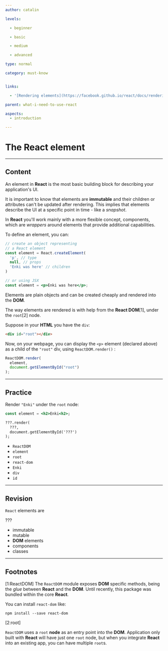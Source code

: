```yaml
---
author: catalin

levels:

  - beginner

  - basic

  - medium

  - advanced

type: normal

category: must-know


links:

  - '[Rendering elements](https://facebook.github.io/react/docs/rendering-elements.html){website}'

parent: what-i-need-to-use-react

aspects:
  - introduction

---
```


# The React element

---
## Content

An element in **React** is the most basic building block for describing your application's UI.

It is important to know that elements are **immutable** and their children or attributes can't be updated after rendering. This implies that elements describe the UI at a specific point in time - like a *snapshot*.

In **React** you'll work mainly with a more flexible concept, components, which are *wrappers* around elements that provide additional capabilities.

To define an element, you can:
```jsx
// create an object representing
// a React element
const element = React.createElement(
  'p', // type
  null, // props
  'Enki was here' // children
)

// or using JSX
const element = <p>Enki was here</p>;
```

Elements are plain objects and can be created cheaply and rendered into the **DOM**.

The way elements are rendered is with help from the **React DOM**[1], under the `root`[2] node.

Suppose in your **HTML** you have the `div`:
```html
<div id="root"></div>
```

Now, on your webpage, you can display the `<p>` element (declared above) as a child of the `"root"` div, using `ReactDOM.render()` :
```jsx
ReactDOM.render(
  element,
  document.getElementById("root")
);
```

---
## Practice

Render `"Enki"` under the `root` node:
```jsx
const element = <h2>Enki<h2>;

???.render(
  ???,
  document.getElementById('???')
);
```


* `ReactDOM`
* `element`
* `root`
* `react-dom`
* `Enki`
* `div`
* `id`

---
## Revision

`React` elements are

???


* immutable
* mutable
* **DOM** elements
* components
* classes

---
## Footnotes
[1:ReactDOM]
The `ReactDOM` module exposes **DOM** specific methods, being the *glue* between **React** and the **DOM**. Until recently, this package was bundled within the core **React**.

You can install `react-dom` like:
```
npm install --save react-dom
```

[2:root]

`ReactDOM` uses a `root` **node** as an entry point into the **DOM**.
Application only built with **React** will have just one `root` node, but when you integrate **React** into an existing app, you can have multiple `root`s.

